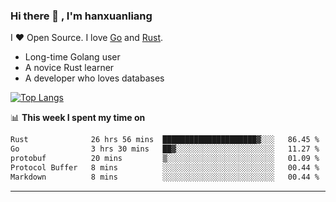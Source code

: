 ### Hi there 👋 , I'm hanxuanliang

<!--
**hanxuanliang/hanxuanliang** is a ✨ _special_ ✨ repository because its `README.md` (this file) appears on your GitHub profile.

Here are some ideas to get you started:

- 🔭 I’m currently working on ...
- 🌱 I’m currently learning ...
- 👯 I’m looking to collaborate on ...
- 🤔 I’m looking for help with ...
- 💬 Ask me about ...
- 📫 How to reach me: ...
- 😄 Pronouns: ...
- ⚡ Fun fact: ...
-->
I ❤ Open Source. I love [Go](https://golang.org) and [Rust](https://www.rust-lang.org/zh-CN/).

* Long-time Golang user
* A novice Rust learner
* A developer who loves databases

[![Top Langs](https://github-readme-stats.vercel.app/api?username=hanxuanliang&show_icons=true&count_private=true&line_height=40)](https://github.com/anuraghazra/github-readme-stats)

📊 **This week I spent my time on**
<!--START_SECTION:waka-->

```txt
Rust              26 hrs 56 mins  █████████████████████▓░░░   86.45 %
Go                3 hrs 30 mins   ██▓░░░░░░░░░░░░░░░░░░░░░░   11.27 %
protobuf          20 mins         ▒░░░░░░░░░░░░░░░░░░░░░░░░   01.09 %
Protocol Buffer   8 mins          ░░░░░░░░░░░░░░░░░░░░░░░░░   00.44 %
Markdown          8 mins          ░░░░░░░░░░░░░░░░░░░░░░░░░   00.44 %
```

<!--END_SECTION:waka-->

***
